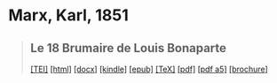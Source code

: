 # Marx, Karl, 1851

> ## Le 18 Brumaire de Louis Bonaparte
>  <a title="Source XML/TEI" class="mime48 tei" href="https://hurlus.github.io/tei/marx1851_18-brumaire.xml">[TEI]</a>  <a title="HTML une page" class="mime48 html" href="https://hurlus.github.io/marx1851_18-brumaire/marx1851_18-brumaire.html">[html]</a>  <a title="Bureautique (LibreOffice, MS.Word)" class="mime48 docx" href="https://hurlus.github.io/marx1851_18-brumaire/marx1851_18-brumaire.docx">[docx]</a>  <a title="Amazon.kindle" class="mime48 mobi" href="https://hurlus.github.io/marx1851_18-brumaire/marx1851_18-brumaire.mobi">[kindle]</a>  <a title="EPUB, pour liseuses et téléphones" class="mime48 epub" href="https://hurlus.github.io/marx1851_18-brumaire/marx1851_18-brumaire.epub">[epub]</a>  <a title="LaTeX" class="mime48 tex" href="https://hurlus.github.io/marx1851_18-brumaire/marx1851_18-brumaire.tex">[TeX]</a>  <a title="PDF à imprimer, A4 2 colonnes" class="mime48 pdf" href="https://hurlus.github.io/marx1851_18-brumaire/marx1851_18-brumaire.pdf">[pdf]</a>  <a title="PDF à lire, A5 une colonne" class="mime48 a5" href="https://hurlus.github.io/marx1851_18-brumaire/marx1851_18-brumaire_a5.pdf">[pdf a5]</a>  <a title="Brochure à agrafer, pdf imposé pour imprimante recto/verso" class="mime48 brochure" href="https://hurlus.github.io/marx1851_18-brumaire/marx1851_18-brumaire_brochure.pdf">[brochure]</a> 
